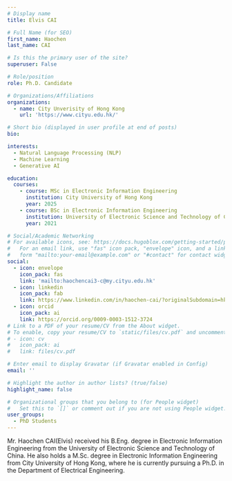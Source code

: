 ```yaml
---
# Display name
title: Elvis CAI

# Full Name (for SEO)
first_name: Haochen
last_name: CAI

# Is this the primary user of the site?
superuser: False

# Role/position
role: Ph.D. Candidate

# Organizations/Affiliations
organizations:
  - name: City Unverisity of Hong Kong
    url: 'https://www.cityu.edu.hk/'

# Short bio (displayed in user profile at end of posts)
bio: 

interests:
  - Natural Language Processing (NLP)
  - Machine Learning
  - Generative AI

education:
  courses:
    - course: MSc in Electronic Information Engineering
      institution: City University of Hong Kong
      year: 2025
    - course: BSc in Electronic Information Engineering
      institution: University of Electronic Science and Technology of China
      year: 2021

# Social/Academic Networking
# For available icons, see: https://docs.hugoblox.com/getting-started/page-builder/#icons
#   For an email link, use "fas" icon pack, "envelope" icon, and a link in the
#   form "mailto:your-email@example.com" or "#contact" for contact widget.
social:
  - icon: envelope
    icon_pack: fas
    link: 'mailto:haochencai3-c@my.cityu.edu.hk'
  - icon: linkedin
    icon_pack: fab
    link: https://www.linkedin.com/in/haochen-cai/?originalSubdomain=hk     
  - icon: orcid
    icon_pack: ai
    link: https://orcid.org/0009-0003-1512-3724
# Link to a PDF of your resume/CV from the About widget.
# To enable, copy your resume/CV to `static/files/cv.pdf` and uncomment the lines below.
# - icon: cv
#   icon_pack: ai
#   link: files/cv.pdf

# Enter email to display Gravatar (if Gravatar enabled in Config)
email: ''

# Highlight the author in author lists? (true/false)
highlight_name: false

# Organizational groups that you belong to (for People widget)
#   Set this to `[]` or comment out if you are not using People widget.
user_groups:
  - PhD Students
---
```


Mr. Haochen CAI(Elvis) received his B.Eng. degree in Electronic Information Engineering from the University of Electronic Science and Technology of China. He also holds a M.Sc. degree in Electronic Information Engineering from City University of Hong Kong, where he is currently pursuing a Ph.D. in the Department of Electrical Engineering.
